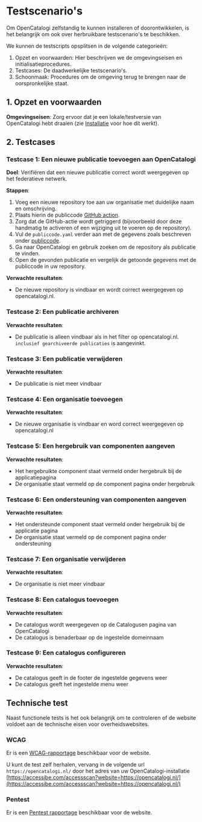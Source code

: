# Testscenario's

Om OpenCatalogi zelfstandig te kunnen installeren of doorontwikkelen, is het belangrijk om ook over herbruikbare testscenario's te beschikken.

We kunnen de testscripts opsplitsen in de volgende categorieën:

1. Opzet en voorwaarden: Hier beschrijven we de omgevingseisen en initialisatieprocedures.
2. Testcases: De daadwerkelijke testscenario's.
3. Schoonmaak: Procedures om de omgeving terug te brengen naar de oorspronkelijke staat.

## 1. Opzet en voorwaarden

**Omgevingseisen**: Zorg ervoor dat je een lokale/testversie van OpenCatalogi hebt draaien (zie [Installatie](/docs/handleidingen/Installatie.md) voor hoe dit werkt).

## 2. Testcases

### Testcase 1: Een nieuwe publicatie toevoegen aan OpenCatalogi

**Doel**: Verifiëren dat een nieuwe publicatie correct wordt weergegeven op het federatieve netwerk.

**Stappen**:

1. Voeg een nieuwe repository toe aan uw organisatie met duidelijke naam en omschrijving.
2. Plaats hierin de publiccode [GitHub action](https://github.com/marketplace/actions/create-or-update-publiccode-yaml).
3. Zorg dat de GitHub-actie wordt getriggerd (bijvoorbeeld door deze handmatig te activeren of een wijziging uit te voeren op de repository).
4. Vul de `publiccode.yaml` verder aan met de gegevens zoals beschreven onder [publiccode](/docs/handleidingen/Publiccode.md).
4. Ga naar OpenCatalogi en gebruik zoeken om de repository als publicatie te vinden.
5. Open de gevonden publicatie en vergelijk de getoonde gegevens met de publiccode in uw repository.

**Verwachte resultaten**:

- De nieuwe repository is vindbaar en wordt correct weergegeven op opencatalogi.nl.

### Testcase 2: Een publicatie archiveren

**Verwachte resultaten**:

- De publicatie is alleen vindbaar als in het filter op opencatalogi.nl. `inclusief gearchiveerde publicaties` is aangevinkt.
  
### Testcase 3: Een publicatie verwijderen

**Verwachte resultaten**:

- De publicatie is niet meer vindbaar

### Testcase 4: Een organisatie toevoegen

**Verwachte resultaten**:

- De nieuwe organisatie is vindbaar en word correct weergegeven op opencatalogi.nl

### Testcase 5: Een hergebruik van componenten aangeven

**Verwachte resultaten**:

- Het hergebruikte component staat vermeld onder hergebruik bij de applicatiepagina
- De organisatie staat vermeld op de component pagina onder hergebruik
  
### Testcase 6: Een ondersteuning van componenten aangeven

**Verwachte resultaten**:

- Het ondersteunde component staat vermeld onder hergebruik bij de applicatie pagina
- De organisatie staat vermeld op de component pagina onder ondersteuning
  
### Testcase 7: Een organisatie verwijderen

**Verwachte resultaten**:

- De organisatie is niet meer vindbaar

### Testcase 8: Een catalogus toevoegen

**Verwachte resultaten**:

- De catalogus wordt weergegeven op de Catalogusen pagina van OpenCatalogi
- De catalogus is benaderbaar op de ingestelde domeinnaam

### Testcase 9: Een catalogus configureren

**Verwachte resultaten**:

- De catalogus geeft in de footer de ingestelde gegevens weer
- De catalogus geeft het ingestelde menu weer
  
## Technische test

Naast functionele tests is het ook belangrijk om te controleren of de website voldoet aan de technische eisen voor overheidswebsites.

### WCAG

Er is een [WCAG-rapportage](https://github.com/OpenCatalogi/.github/blob/main/docs/handleidingen/WCAG-Raportage.pdf) beschikbaar voor de website.

U kunt de test zelf herhalen, vervang in de volgende url `https://opencatalogi.nl/` door het adres van uw OpenCatalogi-installatie
[https://accessibe.com/accessscan?website=https://opencatalogi.nl/](https://accessibe.com/accessscan?website=https://opencatalogi.nl/)

### Pentest

Er is een [Pentest rapportage](https://github.com/OpenCatalogi/.github/blob/main/docs/handleidingen/PENTEST-Raportage.pdf) beschikbaar voor de website.
